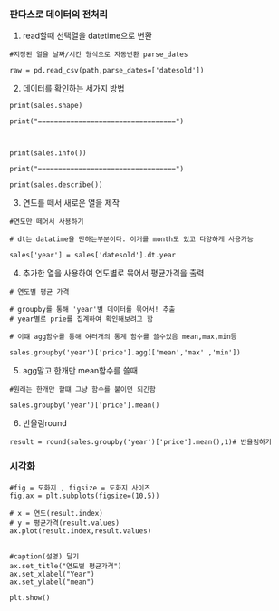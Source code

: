 

### 판다스로 데이터의 전처리 

1. read할때 선택열을 datetime으로 변환
```
#지정된 열을 날짜/시간 형식으로 자동변환 parse_dates

raw = pd.read_csv(path,parse_dates=['datesold'])
```

2. 데이터를 확인하는 세가지 방법
```
print(sales.shape)

print("==================================")

  

print(sales.info())

print("==================================")

print(sales.describe())
```


3. 연도를 떼서 새로운 열을 제작
```
#연도만 떼어서 사용하기

# dt는 datatime을 만하는부분이다. 이거를 month도 있고 다양하게 사용가능

sales['year'] = sales['datesold'].dt.year
```


4. 추가한 열을 사용하여 연도별로 묶어서 평균가격을 출력
```
# 연도별 평균 가격

# groupby를 통해 'year'별 데이터를 묶어서! 추출
# year별로 prie를 집계하여 확인해보려고 함

# 이떄 agg함수를 통해 여러개의 통계 함수를 쓸수있음 mean,max,min등

sales.groupby('year')['price'].agg(['mean','max' ,'min'])

```

5. agg말고 한개만 mean함수를 쓸때
```
#원래는 한개만 할떄 그냥 함수를 붙이면 되긴함

sales.groupby('year')['price'].mean()
```

6. 반올림round
```
result = round(sales.groupby('year')['price'].mean(),1)# 반올림하기
```


### 시각화 
```
#fig = 도화지 , figsize = 도화지 사이즈
fig,ax = plt.subplots(figsize=(10,5))

# x = 연도(result.index)
# y = 평균가격(result.values)
ax.plot(result.index,result.values)


#caption(설명) 달기
ax.set_title("연도별 평균가격")
ax.set_xlabel("Year")
ax.set_ylabel("mean")

plt.show()
```

